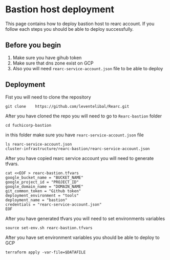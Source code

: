 # Bastion host deployment

This page contains how to deploy bastion host to rearc account. If you follow each steps you should be able to deploy successfully.

## Before you begin 
1. Make sure you have gihub token 
2. Make sure that dns zone exist on GCP
3. Also you will need `rearc-service-account.json` file to be able to deploy


## Deployment 
Fist you will need to clone the repository 
```
git clone	 https://github.com/leventelibal/Rearc.git
```

After you have cloned the repo you will need to go to `Rearc-bastion` folder 
```
cd fuchicorp-bastion
```

in this folder make sure you have `rearc-service-account.json` file 
```
ls rearc-service-account.json                                                                                                   
cluster-infrastructure/rearc-bastion/rearc-service-account.json
```

After  you have copied rearc service account you will need to generate tfvars.

```
cat <<EOF > rearc-bastion.tfvars
google_bucket_name = "BUCKET_NAME"
google_project_id = "PROJECT_ID"
google_domain_name = "DOMAIN_NAME"
git_common_token = "Github token"
deployment_environment = "tools"
deployment_name = "bastion"
credentials = "rearc-service-account.json"
EOF 
```

After you have generated tfvars you will need to set environments variables
```
source set-env.sh rearc-bastion.tfvars
```

After you have set environment variables you should be able to deploy to GCP 

```
terraform apply -var-file=$DATAFILE
```

